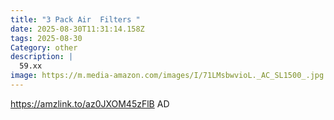```yaml
---
title: "3 Pack Air  Filters "
date: 2025-08-30T11:31:14.158Z
tags: 2025-08-30
Category: other
description: |
  59.xx
image: https://m.media-amazon.com/images/I/71LMsbwvioL._AC_SL1500_.jpg
---
```

https://amzlink.to/az0JXOM45zFlB
AD